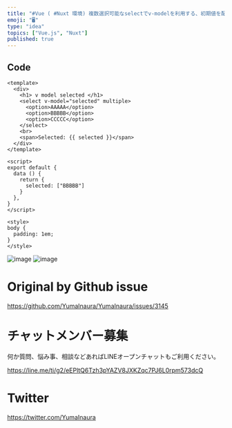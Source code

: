 ```yaml
---
title: "#Vue ( #Nuxt 環境) 複数選択可能なselectでv-modelを利用する、初期値を配列で指定する例 – form select"
emoji: "🖥"
type: "idea"
topics: ["Vue.js", "Nuxt"]
published: true
---
```


## Code

```vue
<template>
  <div>
    <h1> v model selected </h1>
    <select v-model="selected" multiple>
      <option>AAAAA</option>
      <option>BBBBB</option>
      <option>CCCCC</option>
    </select>
    <br>
    <span>Selected: {{ selected }}</span>
  </div>
</template>

<script>
export default {
  data () {
    return {
      selected: ["BBBBB"]
    }
  },
}
</script>

<style>
body {
  padding: 1em;
}
</style>

```

![image](https://user-images.githubusercontent.com/13635059/81025759-a57d5a00-8eb2-11ea-81bd-be78056ea513.png)
![image](https://user-images.githubusercontent.com/13635059/81025760-a615f080-8eb2-11ea-941e-668a86b30173.png)


# Original by Github issue

https://github.com/YumaInaura/YumaInaura/issues/3145











<!-- Update From Qiita API -->

# チャットメンバー募集


何か質問、悩み事、相談などあればLINEオープンチャットもご利用ください。

https://line.me/ti/g2/eEPltQ6Tzh3pYAZV8JXKZqc7PJ6L0rpm573dcQ





# Twitter


https://twitter.com/YumaInaura


<!-- Update From Qiita API -->


